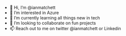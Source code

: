 - 👋 Hi, I’m @ianmatchett
- 👀 I’m interested in Azure 
- 🌱 I’m currently learning all things new in tech
- 💞️ I’m looking to collaborate on fun projects
- 📫 Reach out to me on twitter @ianmatchett or Linkedin

<!---
ianmatchett/ianmatchett is a ✨ special ✨ repository because its `README.md` (this file) appears on your GitHub profile.
You can click the Preview link to take a look at your changes.
--->
